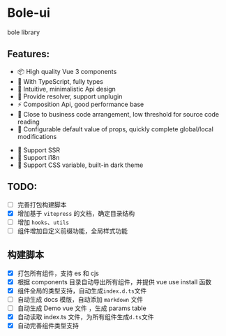 # Bole-ui

bole library

## Features:

- 📦 High quality Vue 3 components
- 🔨 With TypeScript, fully types
- 📐 Intuitive, minimalistic Api design
- 🛫 Provide resolver, support unplugin
- ⚡ Composition Api, good performance base
- 👀 Close to business code arrangement, low threshold for source code reading
- 🔧 Configurable default value of props, quickly complete global/local modifications
<!-- - 💪 900+ unit tests to provide good stability -->
- 🚤 Support SSR
- 🚩 Support i18n
- 🎨 Support CSS variable, built-in dark theme

## TODO:

- [ ] 完善打包构建脚本
- [x] 增加基于 `vitepress` 的文档，确定目录结构
- [ ] 增加 `hooks`、`utils`
- [ ] 组件增加自定义前缀功能，全局样式功能

## 构建脚本

- [x] 打包所有组件，支持 es 和 cjs
- [x] 根据 components 目录自动导出所有组件，并提供 vue use install 函数
- [x] 组件全局的类型支持，自动生成`index.d.ts`文件
- [ ] 自动生成 docs 模版，自动添加 `markdown` 文件
- [ ] 自动生成 Demo vue 文件 ，生成 params table
- [x] 自动读取 index.ts 文件，为所有组件生成`d.ts`文件
- [x] 自动完善组件类型支持
